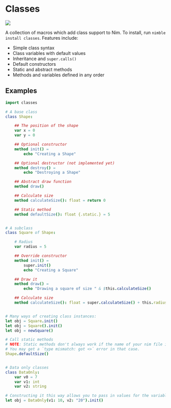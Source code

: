 # Classes

![](https://img.shields.io/badge/status-alpha-red)

A collection of macros which add class support to Nim. To install, run `nimble install classes`. Features include:

- Simple class syntax
- Class variables with default values
- Inheritance and `super.calls()`
- Default constructors
- Static and abstract methods
- Methods and variables defined in any order

## Examples

```nim
import classes

# A base class
class Shape:

    ## The position of the shape
    var x = 0
    var y = 0

    ## Optional constructor
    method init() =
        echo "Creating a Shape"

    ## Optional destructor (not implemented yet)
    method destroy() =
        echo "Destroying a Shape"

    ## Abstract draw function
    method draw()

    ## Calculate size
    method calculateSize(): float = return 0

    ## Static method
    method defaultSize(): float {.static.} = 5


# A subclass
class Square of Shape:

    # Radius
    var radius = 5

    ## Override constructor
    method init() =
        super.init()
        echo "Creating a Square"

    ## Draw it
    method draw() =
        echo "Drawing a square of size " & $this.calculateSize()

    ## Calculate size
    method calculateSize(): float = super.calculateSize() + this.radius


# Many ways of creating class instances:
let obj = Square.init()
let obj = Square().init()
let obj = newSquare()

# Call static methods
# NOTE: Static methods don't always work if the name of your nim file is the exact same as the class name. 
# You may get a `type mismatch: got <>` error in that case.
Shape.defaultSize()


# Data only classes
class DataOnly:
    var v0 = 7
    var v1: int
    var v2: string

# Constructing it this way allows you to pass in values for the variables that don't have values set
let obj = DataOnly(v1: 10, v2: "20").init()
```
